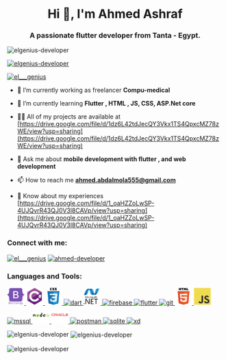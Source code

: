 <h1 align="center">Hi 👋, I'm Ahmed Ashraf</h1>
<h3 align="center">A passionate flutter developer from Tanta - Egypt.</h3>

<p align="left"> <img src="https://komarev.com/ghpvc/?username=elgenius-developer&label=Profile%20views&color=0e75b6&style=flat" alt="elgenius-developer" /> </p>

<p align="left"> <a href="https://github.com/ryo-ma/github-profile-trophy"><img src="https://github-profile-trophy.vercel.app/?username=elgenius-developer" alt="elgenius-developer" /></a> </p>

<p align="left"> <a href="https://twitter.com/el___genius" target="blank"><img src="https://img.shields.io/twitter/follow/el___genius?logo=twitter&style=for-the-badge" alt="el___genius" /></a> </p>

- 🔭 I’m currently working as freelancer **Compu-medical**

- 🌱 I’m currently learning **Flutter , HTML , JS, CSS, ASP.Net core**

- 👨‍💻 All of my projects are available at [https://drive.google.com/file/d/1dz6L42tdJecQY3Vkx1TS4QpxcMZ78zWE/view?usp=sharing](https://drive.google.com/file/d/1dz6L42tdJecQY3Vkx1TS4QpxcMZ78zWE/view?usp=sharing)

- 💬 Ask me about **mobile development with flutter , and web development**

- 📫 How to reach me **ahmed.abdalmola555@gmail.com**

- 📄 Know about my experiences [https://drive.google.com/file/d/1_oaHZZoLwSP-4UJQvrR43QJ0V3l8CAVp/view?usp=sharing](https://drive.google.com/file/d/1_oaHZZoLwSP-4UJQvrR43QJ0V3l8CAVp/view?usp=sharing)

<h3 align="left">Connect with me:</h3>
<p align="left">
<a href="https://twitter.com/el___genius" target="blank"><img align="center" src="https://raw.githubusercontent.com/rahuldkjain/github-profile-readme-generator/master/src/images/icons/Social/twitter.svg" alt="el___genius" height="30" width="40" /></a>
<a href="https://linkedin.com/in/ahmed-developer" target="blank"><img align="center" src="https://raw.githubusercontent.com/rahuldkjain/github-profile-readme-generator/master/src/images/icons/Social/linked-in-alt.svg" alt="ahmed-developer" height="30" width="40" /></a>
</p>

<h3 align="left">Languages and Tools:</h3>
<p align="left"> <a href="https://getbootstrap.com" target="_blank" rel="noreferrer"> <img src="https://raw.githubusercontent.com/devicons/devicon/master/icons/bootstrap/bootstrap-plain-wordmark.svg" alt="bootstrap" width="40" height="40"/> </a> <a href="https://www.w3schools.com/cs/" target="_blank" rel="noreferrer"> <img src="https://raw.githubusercontent.com/devicons/devicon/master/icons/csharp/csharp-original.svg" alt="csharp" width="40" height="40"/> </a> <a href="https://www.w3schools.com/css/" target="_blank" rel="noreferrer"> <img src="https://raw.githubusercontent.com/devicons/devicon/master/icons/css3/css3-original-wordmark.svg" alt="css3" width="40" height="40"/> </a> <a href="https://dart.dev" target="_blank" rel="noreferrer"> <img src="https://www.vectorlogo.zone/logos/dartlang/dartlang-icon.svg" alt="dart" width="40" height="40"/> </a> <a href="https://dotnet.microsoft.com/" target="_blank" rel="noreferrer"> <img src="https://raw.githubusercontent.com/devicons/devicon/master/icons/dot-net/dot-net-original-wordmark.svg" alt="dotnet" width="40" height="40"/> </a> <a href="https://firebase.google.com/" target="_blank" rel="noreferrer"> <img src="https://www.vectorlogo.zone/logos/firebase/firebase-icon.svg" alt="firebase" width="40" height="40"/> </a> <a href="https://flutter.dev" target="_blank" rel="noreferrer"> <img src="https://www.vectorlogo.zone/logos/flutterio/flutterio-icon.svg" alt="flutter" width="40" height="40"/> </a> <a href="https://git-scm.com/" target="_blank" rel="noreferrer"> <img src="https://www.vectorlogo.zone/logos/git-scm/git-scm-icon.svg" alt="git" width="40" height="40"/> </a> <a href="https://www.w3.org/html/" target="_blank" rel="noreferrer"> <img src="https://raw.githubusercontent.com/devicons/devicon/master/icons/html5/html5-original-wordmark.svg" alt="html5" width="40" height="40"/> </a> <a href="https://developer.mozilla.org/en-US/docs/Web/JavaScript" target="_blank" rel="noreferrer"> <img src="https://raw.githubusercontent.com/devicons/devicon/master/icons/javascript/javascript-original.svg" alt="javascript" width="40" height="40"/> </a> <a href="https://www.microsoft.com/en-us/sql-server" target="_blank" rel="noreferrer"> <img src="https://www.svgrepo.com/show/303229/microsoft-sql-server-logo.svg" alt="mssql" width="40" height="40"/> </a> <a href="https://nodejs.org" target="_blank" rel="noreferrer"> <img src="https://raw.githubusercontent.com/devicons/devicon/master/icons/nodejs/nodejs-original-wordmark.svg" alt="nodejs" width="40" height="40"/> </a> <a href="https://www.oracle.com/" target="_blank" rel="noreferrer"> <img src="https://raw.githubusercontent.com/devicons/devicon/master/icons/oracle/oracle-original.svg" alt="oracle" width="40" height="40"/> </a> <a href="https://postman.com" target="_blank" rel="noreferrer"> <img src="https://www.vectorlogo.zone/logos/getpostman/getpostman-icon.svg" alt="postman" width="40" height="40"/> </a> <a href="https://www.sqlite.org/" target="_blank" rel="noreferrer"> <img src="https://www.vectorlogo.zone/logos/sqlite/sqlite-icon.svg" alt="sqlite" width="40" height="40"/> </a> <a href="https://www.adobe.com/products/xd.html" target="_blank" rel="noreferrer"> <img src="https://cdn.worldvectorlogo.com/logos/adobe-xd.svg" alt="xd" width="40" height="40"/> </a> </p>

<p><img align="left" src="https://github-readme-stats.vercel.app/api/top-langs?username=elgenius-developer&show_icons=true&locale=en&layout=compact" alt="elgenius-developer" /></p>

<p>&nbsp;<img align="center" src="https://github-readme-stats.vercel.app/api?username=elgenius-developer&show_icons=true&locale=en" alt="elgenius-developer" /></p>

<p><img align="center" src="https://github-readme-streak-stats.herokuapp.com/?user=elgenius-developer&" alt="elgenius-developer" /></p>
